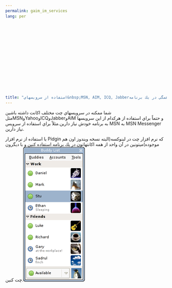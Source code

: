 ```yaml
---
permalink: gaim_im_services
lang: per
  




  
  
  






title: "استفاده از سرويسهاي&nbsp;MSN, AIM, ICQ, Jabberهمگي در يك برنامه"
---
```


شما ممكنه در سرويسهاي چت مختلف اكانت داشته باشين
مثلMSNوYahooوICQوJabberوAIM و حتماً براي استفاده از هركدام از اين
سرويسها به برنامه خودش نياز دارين.مثلاً براي استفاده از سرويس MSN به
MSN Messenger نياز دارين.<br />

با استفاده از نرم افزار Pidgin كه نرم افزار چت در لبنوكسه(البته نسخه
ويندوز اون هم موجوده)ميتونين در آن واحد از همه اكانتهاتون در يك برنامه
استفاده كنين و با ديگرون چت كنين.<img src="/img/gaim_im_services.png">





 


